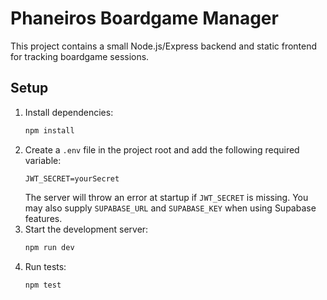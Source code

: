 # Phaneiros Boardgame Manager

This project contains a small Node.js/Express backend and static frontend for tracking boardgame sessions.

## Setup

1. Install dependencies:
   ```bash
   npm install
   ```
2. Create a `.env` file in the project root and add the following required variable:
   ```
   JWT_SECRET=yourSecret
   ```
   The server will throw an error at startup if `JWT_SECRET` is missing.
   You may also supply `SUPABASE_URL` and `SUPABASE_KEY` when using Supabase features.
3. Start the development server:
   ```bash
   npm run dev
   ```
4. Run tests:
   ```bash
   npm test
